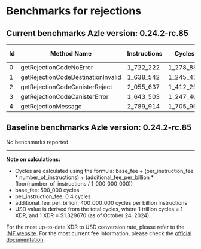 # Benchmarks for rejections

## Current benchmarks Azle version: 0.24.2-rc.85

| Id  | Method Name                        | Instructions | Cycles    | USD           | USD/Million Calls |
| --- | ---------------------------------- | ------------ | --------- | ------------- | ----------------- |
| 0   | getRejectionCodeNoError            | 1_722_222    | 1_278_888 | $0.0000017005 | $1.70             |
| 1   | getRejectionCodeDestinationInvalid | 1_638_542    | 1_245_416 | $0.0000016560 | $1.65             |
| 2   | getRejectionCodeCanisterReject     | 2_055_637    | 1_412_254 | $0.0000018778 | $1.87             |
| 3   | getRejectionCodeCanisterError      | 1_643_503    | 1_247_401 | $0.0000016586 | $1.65             |
| 4   | getRejectionMessage                | 2_789_914    | 1_705_965 | $0.0000022684 | $2.26             |

## Baseline benchmarks Azle version: 0.24.2-rc.85

No benchmarks reported

---

**Note on calculations:**

-   Cycles are calculated using the formula: base_fee + (per_instruction_fee \* number_of_instructions) + (additional_fee_per_billion \* floor(number_of_instructions / 1_000_000_000))
-   base_fee: 590_000 cycles
-   per_instruction_fee: 0.4 cycles
-   additional_fee_per_billion: 400_000_000 cycles per billion instructions
-   USD value is derived from the total cycles, where 1 trillion cycles = 1 XDR, and 1 XDR = $1.329670 (as of October 24, 2024)

For the most up-to-date XDR to USD conversion rate, please refer to the [IMF website](https://www.imf.org/external/np/fin/data/rms_sdrv.aspx).
For the most current fee information, please check the [official documentation](https://internetcomputer.org/docs/current/developer-docs/gas-cost#execution).
